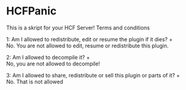 # HCFPanic
This is a skript for your HCF Server!
Terms and conditions
  
  1:  Am I allowed to redistribute, edit or resume the plugin if it dies?
 +    
      No. You are not allowed to edit, resume or redistribute this plugin.
  
  2:  Am I allowed to decompile it?
 +    
      No, you are not allowed to decompile!
  
  3:  Am I allowed to share, redistribute or sell this plugin or parts of it?
 +    
      No. That is not allowed
